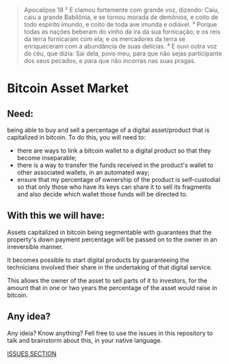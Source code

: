 > Apocalipse 18
> ² E clamou fortemente com grande voz, dizendo: Caiu, caiu a grande Babilônia, e se tornou morada de demônios, e coito de todo espírito imundo, e coito de toda ave imunda e odiável. ³ Porque todas as nações beberam do vinho da ira da sua fornicação, e os reis da terra fornicaram com ela; e os mercadores da terra se enriqueceram com a abundância de suas delícias. ⁴ E ouvi outra voz do céu, que dizia: Sai dela, povo meu, para que não sejas participante dos seus pecados, e para que não incorras nas suas pragas. 

# Bitcoin Asset Market

## Need:
being able to buy and sell a percentage of a digital asset/product that is capitalized in bitcoin. To do this, you will need to:

- there are ways to link a bitcoin wallet to a digital product so that they become inseparable;
- there is a way to transfer the funds received in the product's wallet to other associated wallets, in an automated way;
- ensure that my percentage of ownership of the product is self-custodial so that only those who have its keys can share it to sell its fragments and also decide which wallet those funds will be directed to.

## With this we will have:
Assets capitalized in bitcoin being segmentable with guarantees that the property's down payment percentage will be passed on to the owner in an irreversible manner.

It becomes possible to start digital products by guaranteeing the technicians involved their share in the undertaking of that digital service.

This allows the owner of the asset to sell parts of it to investors, for the amount that in one or two years the percentage of the asset would raise in bitcoin.

## Any idea?
Any ideia? Know anything?
Fell free to use the issues in this repository to talk and brainstorm about this, in your native language.

[ISSUES SECTION](https://github.com/antonioconselheiro/bitcoin-asset-market/issues)
